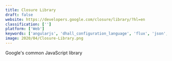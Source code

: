 ```yaml
---
title: Closure Library
draft: false 
website: https://developers.google.com/closure/library/?hl=en
classification: ['']
platform: ['Web']
keywords: ['angularjs', 'dhall_configuration_language', 'flux', 'json', 'preact.js', 'prototype', 'react_boilerplate', 'react_native', 'redux_form', 'riot.js', 'select2', 'semantic_ui', 'vue.js', 'webgl', 'zepto', 'jquery']
image: 2020/04/Closure-Library.png
---
```

Google's common JavaScript library